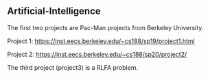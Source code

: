 Artificial-Intelligence
-
The first two projects are Pac-Man projects from Berkeley University. 

Project 1: https://inst.eecs.berkeley.edu/~cs188/sp19/project1.html

Project 2: https://inst.eecs.berkeley.edu/~cs188/sp20/project2/

The third project (project3) is a RLFA problem.

